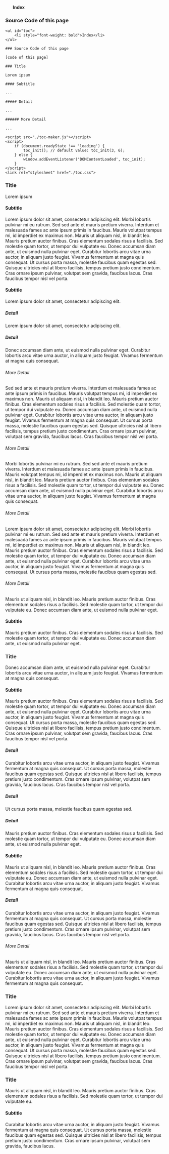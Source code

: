 <ul id="toc">
    <li style="font-weight: bold">Index</li>
</ul>

### Source Code of this page

```
<ul id="toc">
    <li style="font-weight: bold">Index</li>
</ul>

### Source Code of this page

[code of this page]

### Title

Lorem ipsum

#### Subtitle

...

##### Detail

...

###### More Detail

...

<script src="./toc-maker.js"></script>
<script>
    if (document.readyState !== 'loading') {
        toc_init(); // default value: toc_init(3, 6);
    } else {
        window.addEventListener('DOMContentLoaded', toc_init);
    }
</script>
<link rel="stylesheet" href="./toc.css">
```

### Title

Lorem ipsum

#### Subtitle

Lorem ipsum dolor sit amet, consectetur adipiscing elit. Morbi lobortis pulvinar mi eu rutrum. Sed sed ante et mauris pretium viverra. Interdum et malesuada fames ac ante ipsum primis in faucibus. Mauris volutpat tempus mi, id imperdiet ex maximus non. Mauris ut aliquam nisl, in blandit leo. Mauris pretium auctor finibus. Cras elementum sodales risus a facilisis. Sed molestie quam tortor, ut tempor dui vulputate eu. Donec accumsan diam ante, ut euismod nulla pulvinar eget. Curabitur lobortis arcu vitae urna auctor, in aliquam justo feugiat. Vivamus fermentum at magna quis consequat. Ut cursus porta massa, molestie faucibus quam egestas sed. Quisque ultricies nisl at libero facilisis, tempus pretium justo condimentum. Cras ornare ipsum pulvinar, volutpat sem gravida, faucibus lacus. Cras faucibus tempor nisl vel porta.

#### Subtitle

Lorem ipsum dolor sit amet, consectetur adipiscing elit.

##### Detail

Lorem ipsum dolor sit amet, consectetur adipiscing elit.

##### Detail

Donec accumsan diam ante, ut euismod nulla pulvinar eget. Curabitur lobortis arcu vitae urna auctor, in aliquam justo feugiat. Vivamus fermentum at magna quis consequat.

###### More Detail

Sed sed ante et mauris pretium viverra. Interdum et malesuada fames ac ante ipsum primis in faucibus. Mauris volutpat tempus mi, id imperdiet ex maximus non. Mauris ut aliquam nisl, in blandit leo. Mauris pretium auctor finibus. Cras elementum sodales risus a facilisis. Sed molestie quam tortor, ut tempor dui vulputate eu. Donec accumsan diam ante, ut euismod nulla pulvinar eget. Curabitur lobortis arcu vitae urna auctor, in aliquam justo feugiat. Vivamus fermentum at magna quis consequat. Ut cursus porta massa, molestie faucibus quam egestas sed. Quisque ultricies nisl at libero facilisis, tempus pretium justo condimentum. Cras ornare ipsum pulvinar, volutpat sem gravida, faucibus lacus. Cras faucibus tempor nisl vel porta.

###### More Detail

Morbi lobortis pulvinar mi eu rutrum. Sed sed ante et mauris pretium viverra. Interdum et malesuada fames ac ante ipsum primis in faucibus. Mauris volutpat tempus mi, id imperdiet ex maximus non. Mauris ut aliquam nisl, in blandit leo. Mauris pretium auctor finibus. Cras elementum sodales risus a facilisis. Sed molestie quam tortor, ut tempor dui vulputate eu. Donec accumsan diam ante, ut euismod nulla pulvinar eget. Curabitur lobortis arcu vitae urna auctor, in aliquam justo feugiat. Vivamus fermentum at magna quis consequat.

###### More Detail

Lorem ipsum dolor sit amet, consectetur adipiscing elit. Morbi lobortis pulvinar mi eu rutrum. Sed sed ante et mauris pretium viverra. Interdum et malesuada fames ac ante ipsum primis in faucibus. Mauris volutpat tempus mi, id imperdiet ex maximus non. Mauris ut aliquam nisl, in blandit leo. Mauris pretium auctor finibus. Cras elementum sodales risus a facilisis. Sed molestie quam tortor, ut tempor dui vulputate eu. Donec accumsan diam ante, ut euismod nulla pulvinar eget. Curabitur lobortis arcu vitae urna auctor, in aliquam justo feugiat. Vivamus fermentum at magna quis consequat. Ut cursus porta massa, molestie faucibus quam egestas sed.

###### More Detail

Mauris ut aliquam nisl, in blandit leo. Mauris pretium auctor finibus. Cras elementum sodales risus a facilisis. Sed molestie quam tortor, ut tempor dui vulputate eu. Donec accumsan diam ante, ut euismod nulla pulvinar eget.

#### Subtitle

Mauris pretium auctor finibus. Cras elementum sodales risus a facilisis. Sed molestie quam tortor, ut tempor dui vulputate eu. Donec accumsan diam ante, ut euismod nulla pulvinar eget.

### Title

Donec accumsan diam ante, ut euismod nulla pulvinar eget. Curabitur lobortis arcu vitae urna auctor, in aliquam justo feugiat. Vivamus fermentum at magna quis consequat.

#### Subtitle

Mauris pretium auctor finibus. Cras elementum sodales risus a facilisis. Sed molestie quam tortor, ut tempor dui vulputate eu. Donec accumsan diam ante, ut euismod nulla pulvinar eget. Curabitur lobortis arcu vitae urna auctor, in aliquam justo feugiat. Vivamus fermentum at magna quis consequat. Ut cursus porta massa, molestie faucibus quam egestas sed. Quisque ultricies nisl at libero facilisis, tempus pretium justo condimentum. Cras ornare ipsum pulvinar, volutpat sem gravida, faucibus lacus. Cras faucibus tempor nisl vel porta.

##### Detail

Curabitur lobortis arcu vitae urna auctor, in aliquam justo feugiat. Vivamus fermentum at magna quis consequat. Ut cursus porta massa, molestie faucibus quam egestas sed. Quisque ultricies nisl at libero facilisis, tempus pretium justo condimentum. Cras ornare ipsum pulvinar, volutpat sem gravida, faucibus lacus. Cras faucibus tempor nisl vel porta.

##### Detail

Ut cursus porta massa, molestie faucibus quam egestas sed.

##### Detail

Mauris pretium auctor finibus. Cras elementum sodales risus a facilisis. Sed molestie quam tortor, ut tempor dui vulputate eu. Donec accumsan diam ante, ut euismod nulla pulvinar eget.

#### Subtitle

Mauris ut aliquam nisl, in blandit leo. Mauris pretium auctor finibus. Cras elementum sodales risus a facilisis. Sed molestie quam tortor, ut tempor dui vulputate eu. Donec accumsan diam ante, ut euismod nulla pulvinar eget. Curabitur lobortis arcu vitae urna auctor, in aliquam justo feugiat. Vivamus fermentum at magna quis consequat.

##### Detail

Curabitur lobortis arcu vitae urna auctor, in aliquam justo feugiat. Vivamus fermentum at magna quis consequat. Ut cursus porta massa, molestie faucibus quam egestas sed. Quisque ultricies nisl at libero facilisis, tempus pretium justo condimentum. Cras ornare ipsum pulvinar, volutpat sem gravida, faucibus lacus. Cras faucibus tempor nisl vel porta.

###### More Detail

Mauris ut aliquam nisl, in blandit leo. Mauris pretium auctor finibus. Cras elementum sodales risus a facilisis. Sed molestie quam tortor, ut tempor dui vulputate eu. Donec accumsan diam ante, ut euismod nulla pulvinar eget. Curabitur lobortis arcu vitae urna auctor, in aliquam justo feugiat. Vivamus fermentum at magna quis consequat.

### Title

Lorem ipsum dolor sit amet, consectetur adipiscing elit. Morbi lobortis pulvinar mi eu rutrum. Sed sed ante et mauris pretium viverra. Interdum et malesuada fames ac ante ipsum primis in faucibus. Mauris volutpat tempus mi, id imperdiet ex maximus non. Mauris ut aliquam nisl, in blandit leo. Mauris pretium auctor finibus. Cras elementum sodales risus a facilisis. Sed molestie quam tortor, ut tempor dui vulputate eu. Donec accumsan diam ante, ut euismod nulla pulvinar eget. Curabitur lobortis arcu vitae urna auctor, in aliquam justo feugiat. Vivamus fermentum at magna quis consequat. Ut cursus porta massa, molestie faucibus quam egestas sed. Quisque ultricies nisl at libero facilisis, tempus pretium justo condimentum. Cras ornare ipsum pulvinar, volutpat sem gravida, faucibus lacus. Cras faucibus tempor nisl vel porta.

### Title

Mauris ut aliquam nisl, in blandit leo. Mauris pretium auctor finibus. Cras elementum sodales risus a facilisis. Sed molestie quam tortor, ut tempor dui vulputate eu.

#### Subtitle

Curabitur lobortis arcu vitae urna auctor, in aliquam justo feugiat. Vivamus fermentum at magna quis consequat. Ut cursus porta massa, molestie faucibus quam egestas sed. Quisque ultricies nisl at libero facilisis, tempus pretium justo condimentum. Cras ornare ipsum pulvinar, volutpat sem gravida, faucibus lacus.

<script src="./toc-maker.js"></script>
<script>
    if (document.readyState !== 'loading') {
        toc_init(); // default value: toc_init(3, 6);
    } else {
        window.addEventListener('DOMContentLoaded', function(event) { toc_init(); });
    }
</script>
<link rel="stylesheet" href="./toc.css">